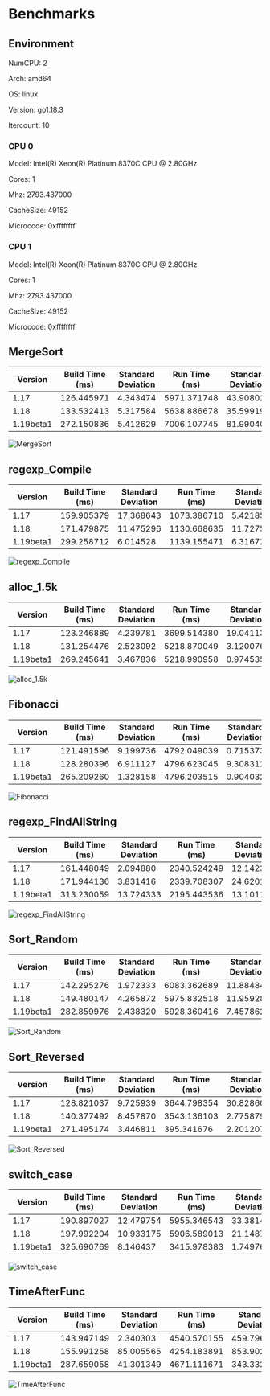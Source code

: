 # Benchmarks

## Environment

NumCPU: 2

Arch: amd64

OS: linux

Version: go1.18.3

Itercount: 10

### CPU 0

Model: Intel(R) Xeon(R) Platinum 8370C CPU @ 2.80GHz

Cores: 1

Mhz: 2793.437000

CacheSize: 49152

Microcode: 0xffffffff

### CPU 1

Model: Intel(R) Xeon(R) Platinum 8370C CPU @ 2.80GHz

Cores: 1

Mhz: 2793.437000

CacheSize: 49152

Microcode: 0xffffffff

## MergeSort

| Version | Build Time (ms) | Standard Deviation | Run Time (ms) | Standard Deviation |
| ------ | ------ | ------ | ------ | ------ |
| 1.17 | 126.445971 | 4.343474 | 5971.371748 | 43.908024 |
| 1.18 | 133.532413 | 5.317584 | 5638.886678 | 35.599196 |
| 1.19beta1 | 272.150836 | 5.412629 | 7006.107745 | 81.990408 |

![MergeSort](./619024e898d5dcaadcf23d3b2f3a22d86c871a7b76284aafd1eb289200c2e49a.png)

## regexp_Compile

| Version | Build Time (ms) | Standard Deviation | Run Time (ms) | Standard Deviation |
| ------ | ------ | ------ | ------ | ------ |
| 1.17 | 159.905379 | 17.368643 | 1073.386710 | 5.421854 |
| 1.18 | 171.479875 | 11.475296 | 1130.668635 | 11.727510 |
| 1.19beta1 | 299.258712 | 6.014528 | 1139.155471 | 6.316724 |

![regexp_Compile](./b52c0e0ed5be138613a41e4ac82fa786572d3635aa9d38700ddd7703cdee0d33.png)

## alloc_1.5k

| Version | Build Time (ms) | Standard Deviation | Run Time (ms) | Standard Deviation |
| ------ | ------ | ------ | ------ | ------ |
| 1.17 | 123.246889 | 4.239781 | 3699.514380 | 19.041135 |
| 1.18 | 131.254476 | 2.523092 | 5218.870049 | 3.120076 |
| 1.19beta1 | 269.245641 | 3.467836 | 5218.990958 | 0.974535 |

![alloc_1.5k](./78691b2f49e91d20e4fc03ba30be4e2828c5acd9ddd58fbf8d3e5b21bed97b8d.png)

## Fibonacci

| Version | Build Time (ms) | Standard Deviation | Run Time (ms) | Standard Deviation |
| ------ | ------ | ------ | ------ | ------ |
| 1.17 | 121.491596 | 9.199736 | 4792.049039 | 0.715373 |
| 1.18 | 128.280396 | 6.911127 | 4796.623045 | 9.308312 |
| 1.19beta1 | 265.209260 | 1.328158 | 4796.203515 | 0.904032 |

![Fibonacci](./016be0f0bc3aacaadb309d0adc2b1024980e3775065236c79ab0d186380b4f83.png)

## regexp_FindAllString

| Version | Build Time (ms) | Standard Deviation | Run Time (ms) | Standard Deviation |
| ------ | ------ | ------ | ------ | ------ |
| 1.17 | 161.448049 | 2.094880 | 2340.524249 | 12.142399 |
| 1.18 | 171.944136 | 3.831416 | 2339.708307 | 24.620148 |
| 1.19beta1 | 313.230059 | 13.724333 | 2195.443536 | 13.101164 |

![regexp_FindAllString](./efbe67306d3132a2dcfa4c74e1ad1b2c51fd7423e2e5a5e3e4878c640f2a526d.png)

## Sort_Random

| Version | Build Time (ms) | Standard Deviation | Run Time (ms) | Standard Deviation |
| ------ | ------ | ------ | ------ | ------ |
| 1.17 | 142.295276 | 1.972333 | 6083.362689 | 11.884848 |
| 1.18 | 149.480147 | 4.265872 | 5975.832518 | 11.959284 |
| 1.19beta1 | 282.859976 | 2.438320 | 5928.360416 | 7.457862 |

![Sort_Random](./7a0a58c9e3b5825d5c91544e7e01469f5aeb4b3af178a861bf75b9731df604c0.png)

## Sort_Reversed

| Version | Build Time (ms) | Standard Deviation | Run Time (ms) | Standard Deviation |
| ------ | ------ | ------ | ------ | ------ |
| 1.17 | 128.821037 | 9.725939 | 3644.798354 | 30.828604 |
| 1.18 | 140.377492 | 8.457870 | 3543.136103 | 2.775879 |
| 1.19beta1 | 271.495174 | 3.446811 | 395.341676 | 2.201207 |

![Sort_Reversed](./4f239a2e282214a7bf7c377fcf6bb4540d0934ce7ce00fadb75e8eeeb38d843d.png)

## switch_case

| Version | Build Time (ms) | Standard Deviation | Run Time (ms) | Standard Deviation |
| ------ | ------ | ------ | ------ | ------ |
| 1.17 | 190.897027 | 12.479754 | 5955.346543 | 33.381414 |
| 1.18 | 197.992204 | 10.933175 | 5906.589013 | 21.148788 |
| 1.19beta1 | 325.690769 | 8.146437 | 3415.978383 | 1.749769 |

![switch_case](./725e73000e499ff7420aa0f5b1c7dfb379e3381a122e47e5d482cb597e03166a.png)

## TimeAfterFunc

| Version | Build Time (ms) | Standard Deviation | Run Time (ms) | Standard Deviation |
| ------ | ------ | ------ | ------ | ------ |
| 1.17 | 143.947149 | 2.340303 | 4540.570155 | 459.796826 |
| 1.18 | 155.991258 | 85.005565 | 4254.183891 | 853.902550 |
| 1.19beta1 | 287.659058 | 41.301349 | 4671.111671 | 343.332700 |

![TimeAfterFunc](./b4a2fe2bf5600625b3bbe08e356e7f255f29db9268c853a512b4a253305d979a.png)

